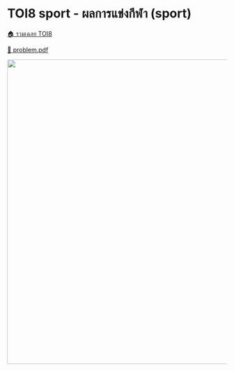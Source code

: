 <!-- @codegen_problem begin -->
# TOI8 sport - ผลการแข่งกีฬา (sport)

[🏠 รวมเฉลย TOI8](../)

[💎 problem.pdf](./toi8_sport.pdf)

<img width="700" src="https://github.com/krist7599555/toi/assets/19445033/80c80822-7583-4bcd-a705-dae3eacdee85" />
<!-- @codegen_problem end -->
